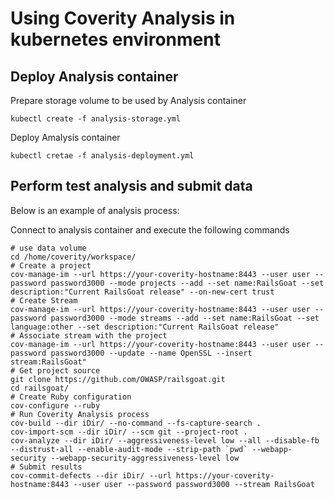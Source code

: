 # Using Coverity Analysis in kubernetes environment

## Deploy Analysis container

Prepare storage volume to be used by Analysis container

```
kubectl create -f analysis-storage.yml
```

Deploy Amalysis container

```
kubectl cretae -f analysis-deployment.yml
```


## Perform test analysis and submit data 

Below is an example of analysis process:

Connect to analysis container and execute the following commands

```
# use data volume
cd /home/coverity/workspace/
# Create a project
cov-manage-im --url https://your-coverity-hostname:8443 --user user --password password3000 --mode projects --add --set name:RailsGoat --set description:"Current RailsGoat release" --on-new-cert trust
# Create Stream
cov-manage-im --url https://your-coverity-hostname:8443 --user user --password password3000 --mode streams --add --set name:RailsGoat --set language:other --set description:"Current RailsGoat release"
# Associate stream with the project
cov-manage-im --url https://your-coverity-hostname:8443 --user user --password password3000 --update --name OpenSSL --insert stream:RailsGoat"
# Get project source
git clone https://github.com/OWASP/railsgoat.git
cd railsgoat/
# Create Ruby configuration
cov-configure --ruby
# Run Coverity Analysis process
cov-build --dir iDir/ --no-command --fs-capture-search .
cov-import-scm --dir iDir/ --scm git --project-root .
cov-analyze --dir iDir/ --aggressiveness-level low --all --disable-fb --distrust-all --enable-audit-mode --strip-path `pwd` --webapp-security --webapp-security-aggressiveness-level low
# Submit results
cov-commit-defects --dir iDir/ --url https://your-coverity-hostname:8443 --user user --password password3000 --stream RailsGoat
```
